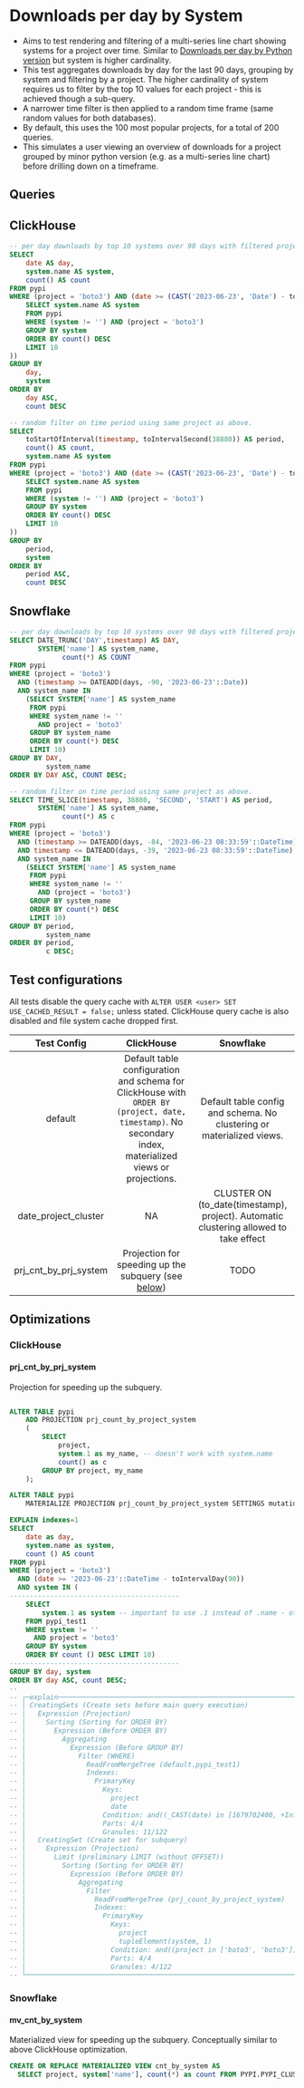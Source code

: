 # Downloads per day by System

- Aims to test rendering and filtering of a multi-series line chart showing systems for a project over time. Similar to [Downloads per day by Python version](../downloads_per_day_by_python_version) but system is higher cardinality.
- This test aggregates downloads by day for the last 90 days, grouping by system and filtering by a project. The higher cardinality of system requires us to filter by the top 10 values for each project - this is achieved though a sub-query. 
- A narrower time filter is then applied to a random time frame (same random values for both databases).
- By default, this uses the 100 most popular projects, for a total of 200 queries.
- This simulates a user viewing an overview of downloads for a project grouped by minor python version (e.g. as a multi-series line chart) before drilling down on a timeframe.


## Queries 

## ClickHouse

```sql
-- per day downloads by top 10 systems over 90 days with filtered project (varies)
SELECT
    date AS day,
    system.name AS system,
    count() AS count
FROM pypi
WHERE (project = 'boto3') AND (date >= (CAST('2023-06-23', 'Date') - toIntervalDay(90))) AND (system IN (
    SELECT system.name AS system
    FROM pypi
    WHERE (system != '') AND (project = 'boto3')
    GROUP BY system
    ORDER BY count() DESC
    LIMIT 10
))
GROUP BY
    day,
    system
ORDER BY
    day ASC,
    count DESC

-- random filter on time period using same project as above.
SELECT
    toStartOfInterval(timestamp, toIntervalSecond(38880)) AS period,
    count() AS count,
    system.name AS system
FROM pypi
WHERE (project = 'boto3') AND (date >= (CAST('2023-06-23', 'Date') - toIntervalDay(84))) AND (date <= (CAST('2023-06-23', 'Date') - toIntervalDay(39))) AND (timestamp >= (CAST('2023-06-23 08:33:59', 'DateTime') - toIntervalDay(84))) AND (timestamp <= (CAST('2023-06-23 08:33:59', 'DateTime') - toIntervalDay(39))) AND (system IN (
    SELECT system.name AS system
    FROM pypi
    WHERE (system != '') AND (project = 'boto3')
    GROUP BY system
    ORDER BY count() DESC
    LIMIT 10
))
GROUP BY
    period,
    system
ORDER BY
    period ASC,
    count DESC
```

## Snowflake

```sql
-- per day downloads by top 10 systems over 90 days with filtered project (varies)
SELECT DATE_TRUNC('DAY',timestamp) AS DAY,
       SYSTEM['name'] AS system_name,
             count(*) AS COUNT
FROM pypi
WHERE (project = 'boto3')
  AND (timestamp >= DATEADD(days, -90, '2023-06-23'::Date))
  AND system_name IN
    (SELECT SYSTEM['name'] AS system_name
     FROM pypi
     WHERE system_name != ''
       AND project = 'boto3'
     GROUP BY system_name
     ORDER BY count(*) DESC
     LIMIT 10)
GROUP BY DAY,
         system_name
ORDER BY DAY ASC, COUNT DESC;

-- random filter on time period using same project as above.
SELECT TIME_SLICE(timestamp, 38880, 'SECOND', 'START') AS period,
       SYSTEM['name'] AS system_name,
             count(*) AS c
FROM pypi
WHERE (project = 'boto3')
  AND (timestamp >= DATEADD(days, -84, '2023-06-23 08:33:59'::DateTime))
  AND timestamp <= DATEADD(days, -39, '2023-06-23 08:33:59'::DateTime)
  AND system_name IN
    (SELECT SYSTEM['name'] AS system_name
     FROM pypi
     WHERE system_name != ''
       AND (project = 'boto3')
     GROUP BY system_name
     ORDER BY count(*) DESC
     LIMIT 10)
GROUP BY period,
         system_name
ORDER BY period,
         c DESC;

```

## Test configurations

All tests disable the query cache with `ALTER USER <user> SET USE_CACHED_RESULT = false;` unless stated. ClickHouse query cache is also disabled and file system cache dropped first.

|      Test Config      |                                                                        ClickHouse                                                                         |                                       Snowflake                                       |
|:---------------------:|:---------------------------------------------------------------------------------------------------------------------------------------------------------:|:-------------------------------------------------------------------------------------:|
|         default       | Default table configuration and schema for ClickHouse with  `ORDER BY (project, date, timestamp)`. No secondary index, materialized views or projections. |         Default table config and schema. No clustering or materialized views.         |
|  date_project_cluster |                                                                            NA                                                                             | CLUSTER ON (to_date(timestamp), project). Automatic clustering allowed to take effect |
| prj_cnt_by_prj_system |                                       Projection for speeding up the subquery (see [below](#prj_cnt_by_prj_system))                                       |                                           TODO                                        |


## Optimizations

### ClickHouse

#### prj_cnt_by_prj_system

Projection for speeding up the subquery.


```sql

ALTER TABLE pypi
    ADD PROJECTION prj_count_by_project_system
    (
        SELECT
            project,
            system.1 as my_name, -- doesn't work with system.name
            count() as c
        GROUP BY project, my_name
    );

ALTER TABLE pypi
    MATERIALIZE PROJECTION prj_count_by_project_system SETTINGS mutations_sync = 1;

EXPLAIN indexes=1
SELECT
    date as day,
    system.name as system,
    count () AS count
FROM pypi
WHERE (project = 'boto3')
  AND (date >= '2023-06-23'::DateTime - toIntervalDay(90))
  AND system IN (
------------------------------------------
    SELECT
        system.1 as system -- important to use .1 instead of .name - otherwise projection is not used (known issue)
    FROM pypi_test1
    WHERE system != ''
      AND project = 'boto3'
    GROUP BY system
    ORDER BY count () DESC LIMIT 10)
------------------------------------------
GROUP BY day, system
ORDER BY day ASC, count DESC;
--
-- ┌─explain────────────────────────────────────────────────────────────────────────────────────────────────────────┐
-- │ CreatingSets (Create sets before main query execution)                                                         │
-- │   Expression (Projection)                                                                                      │
-- │     Sorting (Sorting for ORDER BY)                                                                             │
-- │       Expression (Before ORDER BY)                                                                             │
-- │         Aggregating                                                                                            │
-- │           Expression (Before GROUP BY)                                                                         │
-- │             Filter (WHERE)                                                                                     │
-- │               ReadFromMergeTree (default.pypi_test1)                                                           │
-- │               Indexes:                                                                                         │
-- │                 PrimaryKey                                                                                     │
-- │                   Keys:                                                                                        │
-- │                     project                                                                                    │
-- │                     date                                                                                       │
-- │                   Condition: and((_CAST(date) in [1679702400, +Inf)), (project in ['boto3', 'boto3']))         │
-- │                   Parts: 4/4                                                                                   │
-- │                   Granules: 11/122                                                                             │
-- │   CreatingSet (Create set for subquery)                                                                        │
-- │     Expression (Projection)                                                                                    │
-- │       Limit (preliminary LIMIT (without OFFSET))                                                               │
-- │         Sorting (Sorting for ORDER BY)                                                                         │
-- │           Expression (Before ORDER BY)                                                                         │
-- │             Aggregating                                                                                        │
-- │               Filter                                                                                           │
-- │                 ReadFromMergeTree (prj_count_by_project_system)                                                │
-- │                 Indexes:                                                                                       │
-- │                   PrimaryKey                                                                                   │
-- │                     Keys:                                                                                      │
-- │                       project                                                                                  │
-- │                       tupleElement(system, 1)                                                                  │
-- │                     Condition: and((project in ['boto3', 'boto3']), (tupleElement(system, 1) not in ['', ''])) │
-- │                     Parts: 4/4                                                                                 │
-- │                     Granules: 4/122                                                                            │
-- └────────────────────────────────────────────────────────────────────────────────────────────────────────────────┘
```

### Snowflake

#### mv_cnt_by_system

Materialized view for speeding up the subquery. Conceptually similar to above ClickHouse optimization.

```sql
CREATE OR REPLACE MATERIALIZED VIEW cnt_by_system AS
  SELECT project, system['name'], count(*) as count FROM PYPI.PYPI_CLUSTERED.PYPI GROUP BY project, system['name'];



```